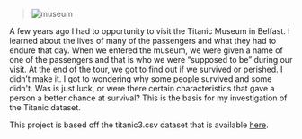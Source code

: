 > ![museum](/jdp71.github.io/tree/master/images/titanic2.jpg)

A few years ago I had to opportunity to visit the Titanic Museum in Belfast.  I learned about the lives of many of the passengers and what they had to endure that day.  When we entered the museum, we were given a name of one of the passengers and that is who we were “supposed to be” during our visit.  At the end of the tour, we got to find out if we survived or perished.  I didn’t make it.  I got to wondering why some people survived and some didn't.  Was is just luck, or were there certain characteristics that gave a person a better chance at survival?  This is the basis for my investigation of the Titanic dataset. 

This project is based off the titanic3.csv dataset that is available [here](https://github.com/jbryer/CompStats/blob/master/Data/titanic3.csv).
